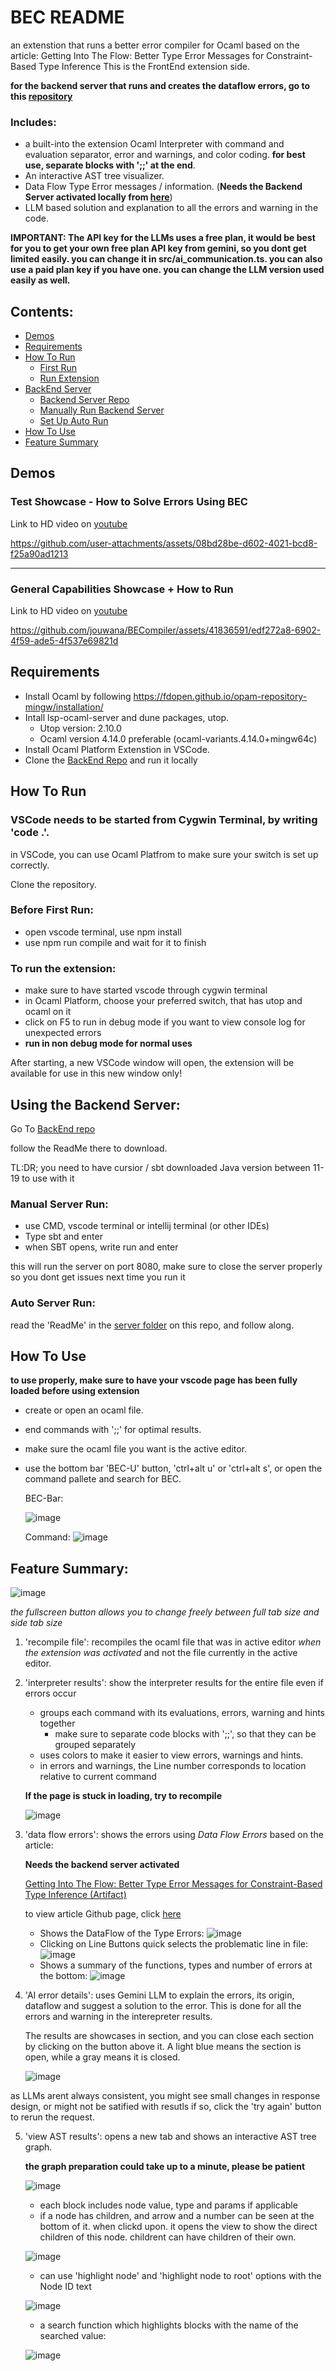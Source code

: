 # BEC README

an extenstion that runs a better error compiler for Ocaml based on the article: Getting Into The Flow: Better Type Error Messages for Constraint-Based Type Inference 
This is the FrontEnd extension side.

**for the backend server that runs and creates the dataflow errors, go to this [repository](https://github.com/RazanDally/BECompiler/)**

### Includes:
- a built-into the extension Ocaml Interpreter with command and evaluation separator, error and warnings, and color coding. **for best use, separate blocks with ';;' at the end**.
- An interactive AST tree visualizer.
- Data Flow Type Error messages / information. (**Needs the Backend Server activated locally from [here](https://github.com/RazanDally/BECompiler/)**)
- LLM based solution and explanation to all the errors and warning in the code.

**IMPORTANT: The API key for the LLMs uses a free plan, it would be best for you to get your own free plan API key from gemini, so you dont get limited easily. you can change it in src/ai_communication.ts.
you can also use a paid plan key if you have one. you can change the LLM version used easily as well.**

## Contents:
- [Demos](https://github.com/jouwana/BECompiler?tab=readme-ov-file#demo)
- [Requirements](https://github.com/jouwana/BECompiler?tab=readme-ov-file#requirements)
- [How To Run](https://github.com/jouwana/BECompiler?tab=readme-ov-file#how-to-run)
   - [First Run](https://github.com/jouwana/BECompiler?tab=readme-ov-file#before-first-run)
   - [Run Extension](https://github.com/jouwana/BECompiler?tab=readme-ov-file#to-run-the-extension)
- [BackEnd Server](https://github.com/jouwana/BECompiler?tab=readme-ov-file#using-the-backend-server)
   - [Backend Server Repo](https://github.com/RazanDally/BECompiler/)
   - [Manually Run Backend Server](https://github.com/jouwana/BECompiler?tab=readme-ov-file#manual-server-run)
   - [Set Up Auto Run](https://github.com/jouwana/BECompiler/tree/main/server#this-is-a-placeholder-folder-for-the-server)
- [How To Use](https://github.com/jouwana/BECompiler?tab=readme-ov-file#how-to-use)
- [Feature Summary](https://github.com/jouwana/BECompiler?tab=readme-ov-file#feature-summary)


## Demos

### Test Showcase - How to Solve Errors Using BEC
Link to HD video on [youtube](https://youtu.be/7G8k5g0dTT8)

https://github.com/user-attachments/assets/08bd28be-d602-4021-bcd8-f25a90ad1213

<hr>

### General Capabilities Showcase + How to Run
Link to HD video on [youtube](https://youtu.be/g48E55Rzq2Y)

https://github.com/jouwana/BECompiler/assets/41836591/edf272a8-6902-4f59-ade5-4f537e69821d



## Requirements

- Install Ocaml by following https://fdopen.github.io/opam-repository-mingw/installation/
- Intall lsp-ocaml-server and dune packages,  utop. 
  * Utop version: 2.10.0
  * Ocaml version 4.14.0 preferable (ocaml-variants.4.14.0+mingw64c)
- Install Ocaml Platform Extenstion in VSCode.
- Clone the [BackEnd Repo](https://github.com/RazanDally/BECompiler/) and run it locally
  

## How To Run

### VSCode needs to be started from Cygwin Terminal, by writing 'code .'.

in VSCode, you can use Ocaml Platfrom to make sure your switch is set up correctly.

Clone the repository.

### Before First Run:
* open vscode terminal, use npm install
* use npm run compile and wait for it to finish

### To run the extension:
* make sure to have started vscode through cygwin terminal
* in Ocaml Platform, choose your preferred switch, that has utop and ocaml on it
* click on F5 to run in debug mode if you want to view console log for unexpected errors
* **run in non debug mode for normal uses**

After starting, a new VSCode window will open, the extension will be available for use in this new window only!

## Using the Backend Server:
Go To [BackEnd repo](https://github.com/RazanDally/BECompiler/)

follow the ReadMe there to download.

TL:DR; you need to have cursior / sbt downloaded
Java version between 11-19 to use with it

### Manual Server Run:
* use CMD, vscode terminal or intellij terminal (or other IDEs)
* Type sbt and enter
* when SBT opens, write run and enter

this will run the server on port 8080, make sure to close the server properly so you dont get issues next time you run it

### Auto Server Run:
read the 'ReadMe' in the [server folder](https://github.com/jouwana/BECompiler/tree/main/server) on this repo, and follow along.

## How To Use

**to use properly, make sure to have your vscode page has been fully loaded before using extension**

* create or open an ocaml file.
* end commands with ';;' for optimal results.
* make sure the ocaml file you want is the active editor.
* use the bottom bar 'BEC-U' button, 'ctrl+alt u' or 'ctrl+alt s', or open the command pallete and search for BEC.

  BEC-Bar:
  
  ![image](https://github.com/jouwana/BECompiler/assets/41836591/fd7c32b9-af26-4a07-a740-92de3710c816)

  Command:
  ![image](https://github.com/jouwana/BECompiler/assets/41836591/9f796b68-a129-4ac1-982c-0569d8e46903)


## Feature Summary:

  ![image](https://github.com/jouwana/BECompiler/assets/41836591/59bce4f4-dc05-4f5b-9a60-22eeee1a9b89)
  

*the fullscreen button allows you to change freely between full tab size and side tab size*




1. 'recompile file': recompiles the ocaml file that was in active editor *when the extension was activated* and not
    the file currently in the active editor.

2. 'interpreter results': show the interpreter results for the entire file even if errors occur
   * groups each command with its evaluations, errors, warning and hints together
        * make sure to separate code blocks with ';;', so that they can be grouped separately   
   * uses colors to make it easier to view errors, warnings and hints.
   * in errors and warnings, the Line number corresponds to location relative to current command
  
   
    **If the page is stuck in loading, try to recompile**

     ![image](https://github.com/jouwana/BECompiler/assets/41836591/15bb1da4-9816-43f0-a062-7491a8c8b996)

3. 'data flow errors': shows the errors using *Data Flow Errors* based on the article:

   **Needs the backend server activated**
   
   [Getting Into The Flow: Better Type Error Messages for Constraint-Based Type Inference (Artifact)](https://dl.acm.org/doi/10.1145/3622812)

    to view article Github page, click [here](https://github.com/hkust-taco/hmloc/tree/main)

    * Shows the DataFlow of the Type Errors:
      ![image](https://github.com/user-attachments/assets/c315d1f7-11ea-4aea-b7dd-2cba1efc8aae)
    * Clicking on Line Buttons quick selects the problematic line in file:
      ![image](https://github.com/user-attachments/assets/245dd346-9f00-4ce4-8d2c-8d7684134425)
    * Shows a summary of the functions, types and number of errors at the bottom:
      ![image](https://github.com/user-attachments/assets/fde459c3-a348-4a9d-a1ef-7d2de5ff54e4)



5. 'AI error details': uses Gemini LLM to explain the errors, its origin, dataflow and suggest a solution to the error.
   This is done for all the errors and warning in the interepreter results.


   The results are showcases in section, and you can close each section by clicking on the button above it.
   A light blue means the section is open, while a gray means it is closed.
   
    ![image](https://github.com/jouwana/BECompiler/assets/41836591/3b884d3e-a368-4fa5-a55f-293a9ea68b48)

  as LLMs arent always consistent, you might see small changes in response design, or might not be satified with resutls
  if so, click the 'try again' button to rerun the request.

5. 'view AST results': opens a new tab and shows an interactive AST tree graph.

   **the graph preparation could take up to a minute, please be patient**

     ![image](https://github.com/jouwana/BECompiler/assets/41836591/ab126581-e591-48f8-9d37-55257086b4fd)

   * each block includes node value, type and params if applicable
   * if a node has children, and arrow and a number can be seen at the bottom of it.
     when clickd upon. it opens the view to show the direct children of this node.
     childrent can have children of their own.

    ![image](https://github.com/jouwana/BECompiler/assets/41836591/197210e1-69a8-444a-8f0b-6d2dde82118e)

   * can use 'highlight node' and 'highlight node to root' options with the Node ID text
    
    ![image](https://github.com/jouwana/BECompiler/assets/41836591/10f327b9-dd3b-4029-91ce-d41201ebe303)

   * a search function which highlights blocks with the name of the searched value:
    
    ![image](https://github.com/jouwana/BECompiler/assets/41836591/818f9e24-05d7-479d-a8e8-6c1563ed036f)







